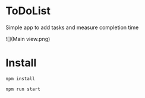 # ToDoList

Simple app to add tasks and measure completion time

![](Main view.png)

# Install

```shell
npm install
```

```shell
npm run start
```
